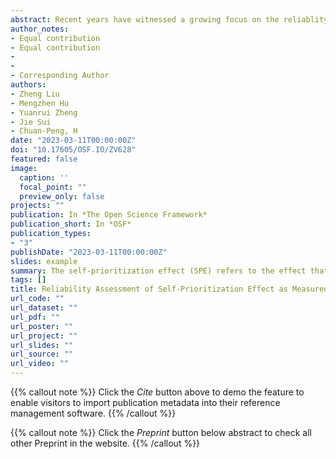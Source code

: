 ```yaml
---
abstract: Recent years have witnessed a growing focus on the reliablity of cognitive tasks, driven in part by the reliability paradox. This paradox stems from the observation that while cognitive tasks yield consistent experimental effects, they do not exhibit the same reliability when assessing individual differences. Here we investigate the reliability of the Self Perceptual Matching Task (SPMT), a widely used tool for investigating the cognitive processes underlying the self-prioritization effect (SPE), a effect that people perform better when stimuli are associated to the self than when they are to others. In this preregistered study, we evaluated the reliability of 24 SPE measures from 17 datasets (N = 805), all utilizing the SPMT. We calculated Monte-Carlo based split-half reliability (r) and intraclass correlation coefficient (ICC2) for each SPE measure. Our findings revealed a robust group-level SPE effect across datasets. However, when it comes to individual differences, SPE measures derived from reaction times (RT) and Efficiency exhibited relatively higher, compared to other SPE measures, but still unsatisfied split-half reliability (approximately 0.6). Similarly, for the reliability across multiple time points, as assessed by ICC2, RT and Efficiency demonstrated low levels of test-retest reliability (close to 0.5). These outcomes uncover the presence of a reliability paradox in the context of SPMT-based SPE assessments. While nearly all the measures of SPE displayed robust experimental effects, their reliability are low as a measurement of individual differences. We discussed the implications of the current study for future studies.
author_notes:
- Equal contribution
- Equal contribution
- 
- 
- Corresponding Author
authors:
- Zheng Liu
- Mengzhen Hu
- Yuanrui Zheng
- Jie Sui
- Chuan-Peng, H
date: "2023-03-11T00:00:00Z"
doi: "10.17605/OSF.IO/ZV628"
featured: false
image:
  caption: ''
  focal_point: ""
  preview_only: false
projects: ""
publication: In *The Open Science Framework*
publication_short: In *OSF*
publication_types: 
- "3"
publishDate: "2023-03-11T00:00:00Z"
slides: example
summary: The self-prioritization effect (SPE) refers to the effect that performance on cognitive tasks is better when stimuli are related to the self than when they are not.
tags: []
title: Reliability Assessment of Self-Prioritization Effect as Measured by the Perceptual Matching Task
url_code: ""
url_dataset: ""
url_pdf: ""
url_poster: ""
url_project: ""
url_slides: ""
url_source: ""
url_video: ""
---
```


{{% callout note %}}
Click the _Cite_ button above to demo the feature to enable visitors to import publication metadata into their reference management software.
{{% /callout %}}

{{% callout note %}}
Click the _Preprint_ button below abstract to check all other Preprint in the website.
{{% /callout %}}
